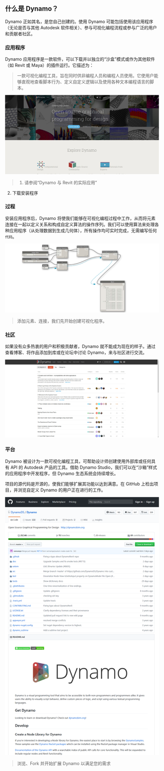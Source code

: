 

## 什么是 Dynamo？

Dynamo 正如其名，是您自己创建的。使用 Dynamo 可能包括使用该应用程序（无论是否与其他 Autodesk 软件相关）、参与可视化编程流程或参与广泛的用户和贡献者社区。

### 应用程序

Dynamo 应用程序是一款软件，可以下载并以独立的“沙盒”模式或作为其他软件（如 Revit 或 Maya）的插件运行。它描述为：

> 一款可视化编程工具，旨在同时供非编程人员和编程人员使用。它使用户能够直观地查看脚本行为、定义自定义逻辑以及使用各种文本编程语言的脚本。

![](images/1-2/00-DynamoHomepage.jpg)

> 1. 请参阅“Dynamo 与 Revit 的实际应用”
2. 下载安装程序

### 过程

安装应用程序后，Dynamo 将使我们能够在可视化编程过程中工作，从而将元素连接在一起以定义关系和构成自定义算法的操作序列。我们可以使用算法来处理各种应用程序（从处理数据到生成几何体），所有操作均可实时完成，无需编写任何```代码```。

![A Visual Program](images/1-2/01-ProgramFlow.png)

> 添加元素、连接，我们先开始创建可视化程序。

### 社区

如果没有众多热衷的用户和积极贡献者，Dynamo 就不能成为现在的样子。通过查看博客、将作品添加到库或在论坛中讨论 Dynamo，来与社区进行交流。

![The Forum](images/1-2/02-Community.png)

### 平台

Dynamo 被设计为一款可视化编程工具，可帮助设计师创建使用外部库或任何具有 API 的 Autodesk 产品的工具。借助 Dynamo Studio，我们可以在“沙箱”样式的应用程序中开发程序，但 Dynamo 生态系统会持续增长。

项目的源代码是开源的，使我们能够扩展其功能以达到满意。在 GitHub 上检出项目，并浏览自定义 Dynamo 的用户正在进行的工作。

![The Repo](images/1-2/03-TheRepo.png)

> 浏览、Fork 并开始扩展 Dynamo 以满足您的需求


